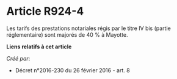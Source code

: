 # Article R924-4

Les tarifs des prestations notariales régis par le titre IV bis (partie réglementaire) sont majorés de 40 % à Mayotte.

**Liens relatifs à cet article**

_Créé par_:

  - Décret n°2016-230 du 26 février 2016 - art. 8
